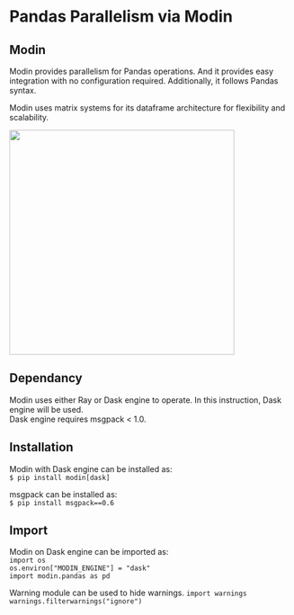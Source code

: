 # Pandas Parallelism via Modin
## Modin
Modin provides parallelism for Pandas operations. And it provides easy integration with no configuration required. Additionally, it follows Pandas syntax.

Modin uses matrix systems for its dataframe architecture for flexibility and scalability.

<img src="https://modin.readthedocs.io/en/latest/_images/block_partitions_diagram.png" width="400">

## Dependancy
Modin uses either Ray or Dask engine to operate. In this instruction, Dask engine will be used.<br>
Dask engine requires msgpack < 1.0.

## Installation
Modin with Dask engine can be installed as:<br>
`$ pip install modin[dask]`

msgpack can be installed as:<br>
`$ pip install msgpack==0.6`

## Import 
Modin on Dask engine can be imported as:<br>
`import os`<br>
`os.environ["MODIN_ENGINE"] = "dask"`<br>
`import modin.pandas as pd`

Warning module can be used to hide warnings.
`import warnings`<br>
`warnings.filterwarnings("ignore")`
